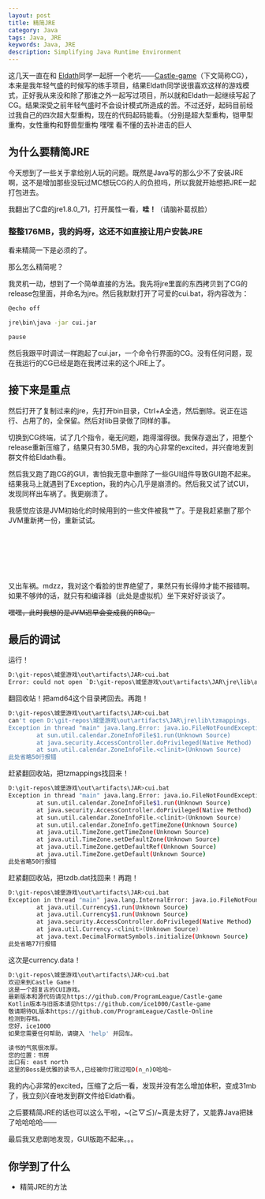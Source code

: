 ```yaml
---
layout: post
title: 精简JRE
category: Java
tags: Java, JRE
keywords: Java, JRE
description: Simplifying Java Runtime Environment
---
```



这几天一直在和 [Eldath](https://github.com/lizhaohan001)同学一起肝一个老坑——[Castle-game](https://github.com/ProgramLeague/Castle-game)（下文简称CG），本来是我年轻气盛的时候写的练手项目，结果Eldath同学说很喜欢这样的游戏模式，正好我从来没和除了那谁之外一起写过项目，所以就和Eldath一起继续写起了CG。结果深受之前年轻气盛时不会设计模式所造成的苦。不过还好，起码目前经过我自己的四次超大型重构，现在的代码起码能看。（分别是超大型重构，铠甲型重构，女性重构和野兽型重构 嘿嘿 看不懂的去补进击的巨人

## 为什么要精简JRE

今天想到了一些关于拿给别人玩的问题。既然是Java写的那么少不了安装JRE啊，这不是增加那些没玩过MC想玩CG的人的负担吗，所以我就开始想把JRE一起打包进去。

我翻出了C盘的jre1.8.0_71，打开属性一看，**哇！**（请脑补葛叔脸）

### 整整176MB，我的妈呀，这还不如直接让用户安装JRE

看来精简一下是必须的了。

那么怎么精简呢？

我灵机一动，想到了一个简单直接的方法。我先将jre里面的东西拷贝到了CG的release包里面，并命名为jre。然后我默默打开了可爱的cui.bat，将内容改为：

```bash
@echo off

jre\bin\java -jar cui.jar

pause
```

然后我跟平时调试一样跑起了cui.jar，一个命令行界面的CG。没有任何问题，现在我运行的CG已经是跑在我拷过来的这个JRE上了。

## 接下来是重点

然后打开了复制过来的jre，先打开bin目录，Ctrl+A全选，然后删除。说正在运行、占用了的，全保留。然后对lib目录做了同样的事。

切换到CG终端，试了几个指令，毫无问题，跑得溜得很。我保存退出了，把整个release重新压缩了，结果只有30.5MB，我的内心非常的excited，并兴奋地发到群文件给Eldath看。

然后我又跑了跑CG的GUI，害怕我无意中删除了一些GUI组件导致GUI跑不起来。结果我马上就遇到了Exception，我的内心几乎是崩溃的。然后我又试了试CUI，发现同样出车祸了。我更崩溃了。

我感觉应该是JVM初始化的时候用到的一些文件被我艹了。于是我赶紧删了那个JVM重新拷一份，重新试试。

<br/><br/><br/><br/><br/>

又出车祸。mdzz，我对这个看脸的世界绝望了，果然只有长得帅才能不报错啊。如果不够帅的话，就只有和编译器（此处是虚拟机）坐下来好好谈谈了。

~~嘿嘿，此时我想的是JVM迟早会变成我的RBQ。~~

## 最后的调试

运行！

```bash
D:\git-repos\城堡游戏\out\artifacts\JAR>cui.bat
Error: could not open `D:\git-repos\城堡游戏\out\artifacts\JAR\jre\lib\amd64\jvm.cfg
```

翻回收站！把amd64这个目录拷回去。再跑！

```bash
D:\git-repos\城堡游戏\out\artifacts\JAR>cui.bat
can't open D:\git-repos\城堡游戏\out\artifacts\JAR\jre\lib\tzmappings.
Exception in thread "main" java.lang.Error: java.io.FileNotFoundException: D:\git-repos\城堡游戏\out\artifacts\JAR\jre\lib\tzdb.dat (系统找不到指定的文件。)
        at sun.util.calendar.ZoneInfoFile$1.run(Unknown Source)
        at java.security.AccessController.doPrivileged(Native Method)
        at sun.util.calendar.ZoneInfoFile.<clinit>(Unknown Source)
此处省略50行报错
```

赶紧翻回收站，把tzmappings找回来！
		
```bash
D:\git-repos\城堡游戏\out\artifacts\JAR>cui.bat
Exception in thread "main" java.lang.Error: java.io.FileNotFoundException: D:\git-repos\城堡游戏\out\artifacts\JAR\jre\lib\tzdb.dat (系统找不到指定的文件。)
        at sun.util.calendar.ZoneInfoFile$1.run(Unknown Source)
        at java.security.AccessController.doPrivileged(Native Method)
        at sun.util.calendar.ZoneInfoFile.<clinit>(Unknown Source)
        at sun.util.calendar.ZoneInfo.getTimeZone(Unknown Source)
        at java.util.TimeZone.getTimeZone(Unknown Source)
        at java.util.TimeZone.setDefaultZone(Unknown Source)
        at java.util.TimeZone.getDefaultRef(Unknown Source)
        at java.util.TimeZone.getDefault(Unknown Source)
此处省略50行报错
```

赶紧翻回收站，把tzdb.dat找回来！再跑！

```bash
D:\git-repos\城堡游戏\out\artifacts\JAR>cui.bat
Exception in thread "main" java.lang.InternalError: java.io.FileNotFoundException: D:\git-repos\城堡游戏\out\artifacts\JAR\jre\lib\currency.data (系统找不到指定的文件。)
        at java.util.Currency$1.run(Unknown Source)
        at java.util.Currency$1.run(Unknown Source)
        at java.security.AccessController.doPrivileged(Native Method)
        at java.util.Currency.<clinit>(Unknown Source)
        at java.text.DecimalFormatSymbols.initialize(Unknown Source)
此处省略77行报错
```

这次是currency.data！

```bash
D:\git-repos\城堡游戏\out\artifacts\JAR>cui.bat
欢迎来到Castle Game！
这是一个超复古的CUI游戏。
最新版本和源代码请见https://github.com/ProgramLeague/Castle-game
Kotlin版本与旧版本请见https://github.com/ice1000/Castle-game
敬请期待OL版本https://github.com/ProgramLeague/Castle-Online
检测到存档。
您好，ice1000
如果您需要任何帮助，请键入 'help' 并回车。

读书的气氛很浓厚。
您的位置：书房
出口有: east north
这里的Boss是优雅的读书人,已经被你打败过啦O(∩_∩)O哈哈~
```


我的内心非常的excited，压缩了之后一看，发现并没有怎么增加体积，变成31mb了，我立刻兴奋地发到群文件给Eldath看。

之后要精简JRE的话也可以这么干啦，~\(≧▽≦)/~真是太好了，又能靠Java把妹了哈哈哈哈——

最后我又悲剧地发现，GUI版跑不起来。。。

## 你学到了什么

+ 精简JRE的方法
